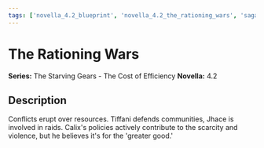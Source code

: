 ```yaml
---
tags: ['novella_4.2_blueprint', 'novella_4.2_the_rationing_wars', 'saga_outline', 'series_4_the_starving_gears___the_cost_of_efficiency']
---
```


# The Rationing Wars

**Series:** The Starving Gears - The Cost of Efficiency
**Novella:** 4.2

## Description

Conflicts erupt over resources. Tiffani defends communities, Jhace is involved in raids. Calix's policies actively contribute to the scarcity and violence, but he believes it's for the 'greater good.'
